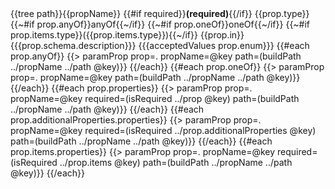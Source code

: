 <tr>
  <td>{{tree path}}{{propName}} {{#if required}}<strong>(required)</strong>{{/if}}</td>
  <td>
    {{prop.type}}
    {{~#if prop.anyOf}}anyOf{{~/if}}
    {{~#if prop.oneOf}}oneOf{{~/if}}
    {{~#if prop.items.type}}({{prop.items.type}}){{~/if}}
  </td>
  <td>{{prop.in}}</td>
  <td>{{{prop.schema.description}}}</td>
  <td>{{{acceptedValues prop.enum}}}</td>
</tr>
{{#each prop.anyOf}}
{{> paramProp prop=. propName=@key path=(buildPath ../propName ../path @key)}}
{{/each}}
{{#each prop.oneOf}}
  {{> paramProp prop=. propName=@key path=(buildPath ../propName ../path @key)}}
{{/each}}
{{#each prop.properties}}
{{> paramProp prop=. propName=@key required=(isRequired ../prop @key) path=(buildPath ../propName ../path @key)}}
{{/each}}
{{#each prop.additionalProperties.properties}}
{{> paramProp prop=. propName=@key required=(isRequired ../prop.additionalProperties @key) path=(buildPath ../propName ../path @key)}}
{{/each}}
{{#each prop.items.properties}}
{{> paramProp prop=. propName=@key required=(isRequired ../prop.items @key) path=(buildPath ../propName ../path @key)}}
{{/each}}
